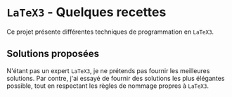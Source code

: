 `LaTeX3` - Quelques recettes
============================

Ce projet présente différentes techniques de programmation en `LaTeX3`.


Solutions proposées
-------------------

N'étant pas un expert `LaTeX3`, je ne prétends pas fournir les meilleures solutions.
Par contre, j'ai essayé de fournir des solutions les plus élégantes possible, tout en respectant les règles de nommage propres à `LaTeX3`.
